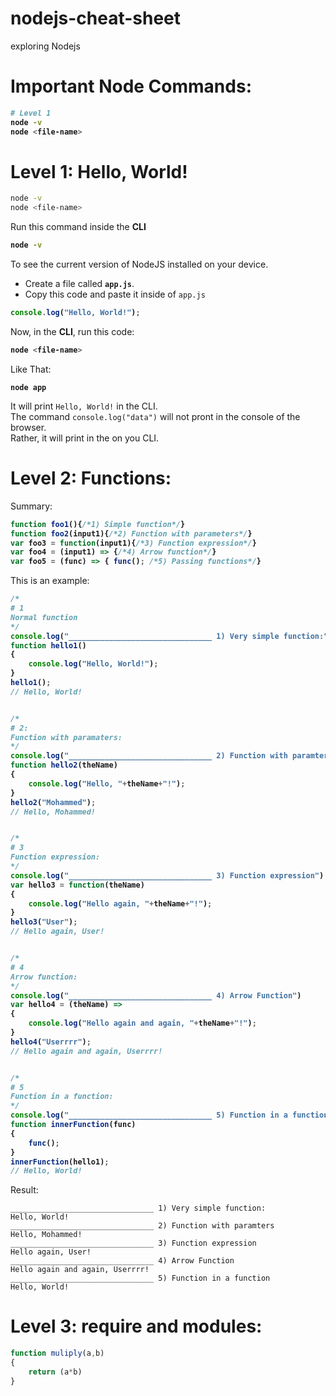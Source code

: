 # nodejs-cheat-sheet
 exploring Nodejs

# Important Node Commands:

<b>

```bash
# Level 1
node -v
node <file-name>
```

</b>





# Level 1: Hello, World!

```bash
node -v
node <file-name>

```


Run this command inside the **CLI**

<b>

```bash
node -v
```

</b>

To see the current version of NodeJS installed on your
device.


- Create a file called **`app.js`**.
- Copy this code and paste it inside of `app.js`

<b>

```javascript
console.log("Hello, World!");
```
</b>

Now, in the **CLI**, run this code:

<b>

```bash
node <file-name>
```

</b>

Like That:
<b>

```shell
node app
```

</b>

It will print `Hello, World!` in the CLI.  
The command `console.log("data")` will not pront in the console of the browser.  
Rather, it will print in the on you CLI.






# Level 2: Functions:

Summary:

<b>

```javascript
function foo1(){/*1) Simple function*/}
function foo2(input1){/*2) Function with parameters*/}
var foo3 = function(input1){/*3) Function expression*/}
var foo4 = (input1) => {/*4) Arrow function*/}
var foo5 = (func) => { func(); /*5) Passing functions*/}
```
</b>

This is an example:


<b>

```javascript
/*
# 1
Normal function
*/
console.log("________________________________ 1) Very simple function:")
function hello1()
{
	console.log("Hello, World!");
}
hello1();
// Hello, World!


/*
# 2:
Function with paramaters:
*/
console.log("________________________________ 2) Function with paramters")
function hello2(theName)
{
	console.log("Hello, "+theName+"!");
}
hello2("Mohammed");
// Hello, Mohammed!


/*
# 3
Function expression:
*/
console.log("________________________________ 3) Function expression")
var hello3 = function(theName)
{
	console.log("Hello again, "+theName+"!");
}
hello3("User");
// Hello again, User!


/*
# 4
Arrow function:
*/
console.log("________________________________ 4) Arrow Function")
var hello4 = (theName) => 
{
	console.log("Hello again and again, "+theName+"!");
}
hello4("Userrrr");
// Hello again and again, Userrrr!


/*
# 5
Function in a function:
*/
console.log("________________________________ 5) Function in a function")
function innerFunction(func) 
{
	func();
}
innerFunction(hello1);
// Hello, World!

```

</b>

Result:

```
________________________________ 1) Very simple function:
Hello, World!
________________________________ 2) Function with paramters
Hello, Mohammed!
________________________________ 3) Function expression
Hello again, User!
________________________________ 4) Arrow Function
Hello again and again, Userrrr!
________________________________ 5) Function in a function
Hello, World!
```


















# Level 3: require and modules:

```javascript
function muliply(a,b)
{
	return (a*b)
}
```




















